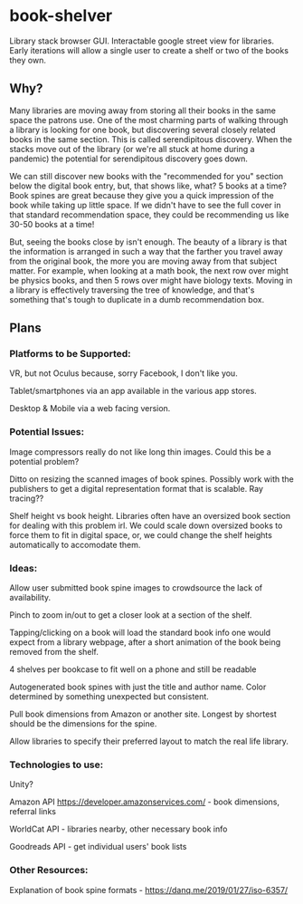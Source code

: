 # book-shelver
Library stack browser GUI. Interactable google street view for libraries. Early iterations will allow a single user to create a shelf or two of the books they own.

## Why?
Many libraries are moving away from storing all their books in the same space the patrons use. One of the most charming parts of walking through a library is looking for one book, but discovering several closely related books in the same section. This is called serendipitous discovery. When the stacks move out of the library (or we're all stuck at home during a pandemic) the potential for serendipitous discovery goes down. 

We can still discover new books with the "recommended for you" section below the digital book entry, but, that shows like, what? 5 books at a time? Book spines are great because they give you a quick impression of the book while taking up little space. If we didn't have to see the full cover in that standard recommendation space, they could be recommending us like 30-50 books at a time!

But, seeing the books close by isn't enough. The beauty of a library is that the information is arranged in such a way that the farther you travel away from the original book, the more you are moving away from that subject matter. For example, when looking at a math book, the next row over might be physics books, and then 5 rows over might have biology texts. Moving in a library is effectively traversing the tree of knowledge, and that's something that's tough to duplicate in a dumb recommendation box.

## Plans

### Platforms to be Supported:
VR, but not Oculus because, sorry Facebook, I don't like you.

Tablet/smartphones via an app available in the various app stores. 

Desktop & Mobile via a web facing version.

### Potential Issues:
Image compressors really do not like long thin images. Could this be a potential problem?

Ditto on resizing the scanned images of book spines. Possibly work with the publishers to get a digital representation format that is scalable. Ray tracing??

Shelf height vs book height. Libraries often have an oversized book section for dealing with this problem irl. We could scale down oversized books to force them to fit in digital space, or, we could change the shelf heights automatically to accomodate them.

### Ideas: 
Allow user submitted book spine images to crowdsource the lack of availability.

Pinch to zoom in/out to get a closer look at a section of the shelf.

Tapping/clicking on a book will load the standard book info one would expect from a library webpage, after a short animation of the book being removed from the shelf.

4 shelves per bookcase to fit well on a phone and still be readable

Autogenerated book spines with just the title and author name. Color determined by something unexpected but consistent.

Pull book dimensions from Amazon or another site. Longest by shortest should be the dimensions for the spine.

Allow libraries to specify their preferred layout to match the real life library.

### Technologies to use:
Unity? 

Amazon API https://developer.amazonservices.com/ - book dimensions, referral links

WorldCat API - libraries nearby, other necessary book info

Goodreads API - get individual users' book lists

### Other Resources:
Explanation of book spine formats - https://danq.me/2019/01/27/iso-6357/
